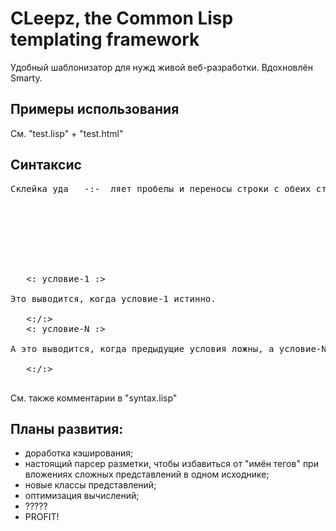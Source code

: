 CLeepz, the Common Lisp templating framework
============================================

Удобный шаблонизатор для нужд живой веб-разработки. Вдохновлён Smarty.

Примеры использования
---------------------

См. "test.lisp" + "test.html"

Синтаксис
---------

<pre>
Склейка уда   -:-  ляет пробелы и переносы строки с обеих сторон

<!--: комментарий шаблона не попадает в вёрстку :-->

<?: любое-значение /?>

<? класс :ключ-1 значение-1 :ключ-N значение-N /?>

<? имя класс :ключ-1 значение-1 :ключ-N значение-N ?>
   <: условие-1 :>
      <div>Это выводится, когда условие-1 истинно.</div>
   <:/:>
   <: условие-N :>
      <div>А это выводится, когда предыдущие условия ложны, а условие-N истинно.</div>
   <:/:>
<? /имя ?>
</pre>

См. также комментарии в "syntax.lisp"

Планы развития:
---------------

* доработка кэширования;
* настоящий парсер разметки, чтобы избавиться от "имён тегов" при вложениях сложных представлений в одном исходнике;
* новые классы представлений;
* оптимизация вычислений;
* ?????
* PROFIT!
